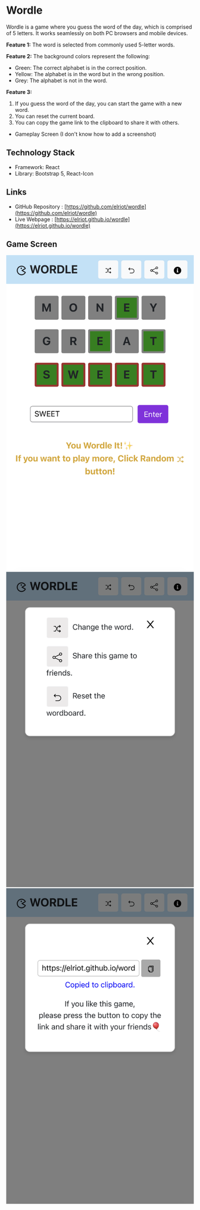 # Wordle

Wordle is a game where you guess the word of the day, which is comprised of 5 letters. It works seamlessly on both PC browsers and mobile devices.

**Feature 1:** The word is selected from commonly used 5-letter words.

**Feature 2:** The background colors represent the following:
- Green: The correct alphabet is in the correct position.
- Yellow: The alphabet is in the word but in the wrong position.
- Grey: The alphabet is not in the word.

**Feature 3:**
1) If you guess the word of the day, you can start the game with a new word.
2) You can reset the current board.
3) You can copy the game link to the clipboard to share it with others.

- Gameplay Screen (I don't know how to add a screenshot)

## Technology Stack
- Framework: React
- Library: Bootstrap 5, React-Icon

## Links
- GitHub Repository : [https://github.com/elriot/wordle](https://github.com/elriot/wordle)
- Live Webpage : [https://elriot.github.io/wordle](https://elriot.github.io/wordle)


## Game Screen
![Gameplay Screen](https://github.com/elriot/wordle/blob/main/wordle_play_01.png?raw=true)
![Gameplay Screen](https://github.com/elriot/wordle/blob/main/wordle_play_02.png?raw=true)
![Gameplay Screen](https://github.com/elriot/wordle/blob/main/wordle_play_03.png?raw=true)
